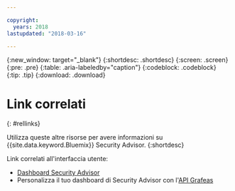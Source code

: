 ```yaml
---

copyright:
  years: 2018
lastupdated: "2018-03-16"

---
```


{:new_window: target="_blank"}
{:shortdesc: .shortdesc}
{:screen: .screen}
{:pre: .pre}
{:table: .aria-labeledby="caption"}
{:codeblock: .codeblock}
{:tip: .tip}
{:download: .download}

# Link correlati
{: #rellinks}

Utilizza queste altre risorse per avere informazioni su {{site.data.keyword.Bluemix}} Security Advisor.
{:shortdesc}

Link correlati all'interfaccia utente:
* [Dashboard Security Advisor](https://console.ng.bluemix.net/security/advisor/#!/dashboard)
* Personalizza il tuo dashboard di Security Advisor con l'[API Grafeas](http://grafeas.ng.bluemix.net/ui/)
